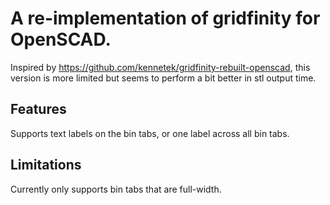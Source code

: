 # A re-implementation of gridfinity for OpenSCAD.

Inspired by https://github.com/kennetek/gridfinity-rebuilt-openscad, this version is more
limited but seems to perform a bit better in stl output time.

## Features
Supports text labels on the bin tabs, or one label across all bin tabs.


## Limitations

Currently only supports bin tabs that are full-width.

